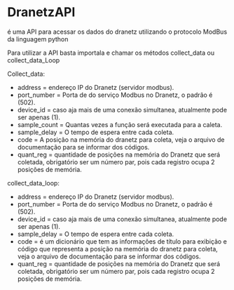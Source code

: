 # DranetzAPI

é uma API para acessar os dados do dranetz utilizando o protocolo ModBus da linguagem python

Para utilizar a API basta importala e chamar os métodos collect_data ou collect_data_Loop
<div>
<t2>Collect_data:</t2>    
        <ul>
        <li>address = endereço IP do Dranetz (servidor modbus).</li>
        <li>port_number = Porta de do serviço Modbus no Dranetz, o padrão é (502).</li>
        <li>device_id = caso aja mais de uma conexão simultanea, atualmente pode ser apenas (1).</li>
        <li>sample_count = Quantas vezes a função será executada para a caleta.</li>
        <li>sample_delay = O tempo de espera entre cada coleta.</li>
        <li>code = A posição na memória do dranetz para coleta, veja o arquivo de documentação para se informar dos códigos.</li>
        <li>quant_reg = quantidade de posições na memória do Dranetz que será coletada, obrigatório ser um número par, pois cada registro ocupa 2 posições de memória.</li>
        </ul>
</div>
<div>
<t2>collect_data_loop:</t2>
        <ul>
        <li>address = endereço IP do Dranetz (servidor modbus).</li>
        <li>port_number = Porta de do serviço Modbus no Dranetz, o padrão é (502).</li>
        <li>device_id = caso aja mais de uma conexão simultanea, atualmente pode ser apenas (1).</li>
        <li>sample_delay = O tempo de espera entre cada coleta.</li>
        <li>code = é um dicionário que tem as informações de título para exibição e código que representa a posição na memória do dranetz para coleta, veja o arquivo de documentação para se informar dos códigos.
        <li>quant_reg = quantidade de posições na memória do Dranetz que será coletada, obrigatório ser um número par, pois cada registro ocupa 2 posições de memória.</li>
        </ul>
</div>

